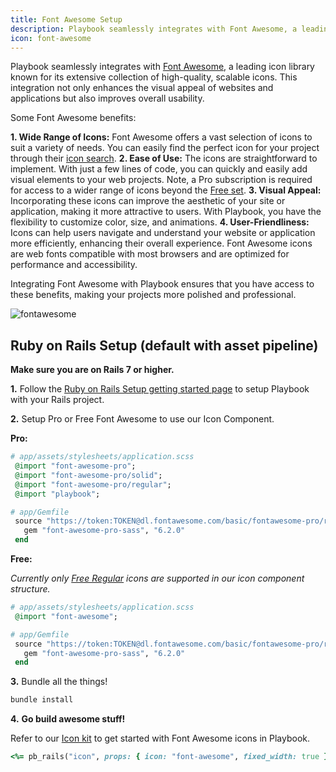 ```yaml
---
title: Font Awesome Setup
description: Playbook seamlessly integrates with Font Awesome, a leading icon library known for its extensive collection of high-quality, scalable icons. This integration not only enhances the visual appeal of websites and applications but also improves overall usability.
icon: font-awesome
---
```


Playbook seamlessly integrates with [Font Awesome](https://fontawesome.com/), a leading icon library known for its extensive collection of high-quality, scalable icons. This integration not only enhances the visual appeal of websites and applications but also improves overall usability. 

Some Font Awesome benefits:

**1. Wide Range of Icons:** Font Awesome offers a vast selection of icons to suit a variety of needs. You can easily find the perfect icon for your project through their [icon search](https://fontawesome.com/search).
**2. Ease of Use:** The icons are straightforward to implement. With just a few lines of code, you can quickly and easily add visual elements to your web projects. Note, a Pro subscription is required for access to a wider range of icons beyond the [Free set](https://fontawesome.com/search?o=r&m=free&s=regular).
**3. Visual Appeal:** Incorporating these icons can improve the aesthetic of your site or application, making it more attractive to users. With Playbook, you have the flexibility to customize color, size, and animations.
**4. User-Friendliness:** Icons can help users navigate and understand your website or application more efficiently, enhancing their overall experience. Font Awesome icons are web fonts compatible with most browsers and are optimized for performance and accessibility.

Integrating Font Awesome with Playbook ensures that you have access to these benefits, making your projects more polished and professional.

![fontawesome](https://github.com/user-attachments/assets/638b63ad-56d3-4819-8e05-fcbb175bedc7)

## Ruby on Rails Setup (default with asset pipeline)

**Make sure you are on Rails 7 or higher.**

**1.** Follow the [Ruby on Rails Setup getting started page](/guides/getting_started/ruby_on_rails_setup) to setup Playbook with your Rails project.

**2.** Setup Pro or Free Font Awesome to use our Icon Component.

**Pro:**

```rb
# app/assets/stylesheets/application.scss
 @import "font-awesome-pro";
 @import "font-awesome-pro/solid";
 @import "font-awesome-pro/regular";
 @import "playbook";
```

```rb
# app/Gemfile
 source "https://token:TOKEN@dl.fontawesome.com/basic/fontawesome-pro/ruby/" do
   gem "font-awesome-pro-sass", "6.2.0"
 end
```

**Free:**

*Currently only [Free Regular](https://fontawesome.com/search?o=r&m=free&s=regular) icons are supported in our icon component structure.*

```rb
# app/assets/stylesheets/application.scss
 @import "font-awesome";
```

```rb
# app/Gemfile
 source "https://token:TOKEN@dl.fontawesome.com/basic/fontawesome-pro/ruby/" do
   gem "font-awesome-pro-sass", "6.2.0"
 end
```

**3.** Bundle all the things!

```sh
bundle install
```

**4.** **Go build awesome stuff!**

Refer to our [Icon kit](/kits/icon) to get started with Font Awesome icons in Playbook. 

```rb
<%= pb_rails("icon", props: { icon: "font-awesome", fixed_width: true }) %>
```
